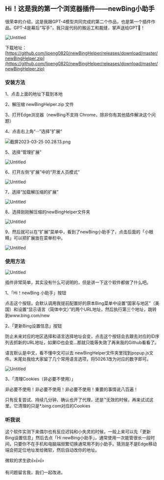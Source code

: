 ## Hi！这是我的第一个浏览器插件——newBing小助手

很荣幸的介绍，这是我跟GPT-4模型共同完成的第二个作品，也是第一个插件作品。GPT-4是幕后“写手”，我只是代码的搬运工和裁缝，掌声送给GPT👏！

![Untitled](https://s3-us-west-2.amazonaws.com/secure.notion-static.com/f8536ddc-9629-4ef7-a49a-8c21459dd842/Untitled.png)

下载地址：[https://github.com/lipeng0820/newBingHelper/releases/download/master/newBingHelper.zip](https://github.com/lipeng0820/newBingHelper/releases/download/master/newBingHelper.zip)

### 安装方法

1、点击上面的地址下载到本地

2、解压缩 newBingHelper.zip 文件

3、打开Edge浏览器（newBing不支持 Chrome，除非你有其他插件解决这个问题）

4、点击右上角“···”选择”扩展“

![截屏2023-03-25 00.28.13.png](https://s3-us-west-2.amazonaws.com/secure.notion-static.com/db7ae539-6517-4675-8b61-6e327d811f8f/%E6%88%AA%E5%B1%8F2023-03-25_00.28.13.png)

5、选择“管理扩展”

![Untitled](https://s3-us-west-2.amazonaws.com/secure.notion-static.com/4507ebe7-ca5c-4398-88d4-e942439af9b0/Untitled.png)

6、打开左侧“扩展”中的“开发人员模式”

![Untitled](https://s3-us-west-2.amazonaws.com/secure.notion-static.com/6883551b-6026-4ed4-9383-7a9e1c0afc8a/Untitled.png)

7、选择“加载解压缩的扩展”

![Untitled](https://s3-us-west-2.amazonaws.com/secure.notion-static.com/15495f7f-2b97-4514-80cd-ec3441703529/Untitled.png)

8、选择刚刚解压缩的newBingHelper文件夹

![Untitled](https://s3-us-west-2.amazonaws.com/secure.notion-static.com/e9e19ed3-28f1-4492-8acf-7fc09485a770/Untitled.png)

9、然后就可以在“扩展”菜单中，看到了newBing小助手了，点击后面的「小眼睛」可以把扩展放在菜单栏中。

![Untitled](https://s3-us-west-2.amazonaws.com/secure.notion-static.com/64d23956-55d7-40c9-9449-1ddb27dd0852/Untitled.png)

### 使用方法

![Untitled](https://s3-us-west-2.amazonaws.com/secure.notion-static.com/d6c1b27a-2bef-442e-bcf3-4b6a0e7ad6d8/Untitled.png)

插件非常简单，其实没有什么可说明的，但是讲一下这个软件都做了什么吧。

1、「Hi！newBing 小助手」按钮

点击这个按钮，会默认调用我提前配置好的原本Bing菜单中设置“国家与地区”（美国）和设置“显示语言（简体中文）”的两个URL地址，然后执行第三个地址，跳转到www.bing.com/new

2、「更新Bing设置信息」按钮

防止未来对应的地区选择和语言选择地址会变，点击这个按钮会去跟去对应的ID序列去抓新的URL地址，如果ID也会变…那就只能等失效了再来我的Github看看了。

语言默认是中文，看不懂中文可以去 newBingHelper文件夹里找到popup.js文件。末尾处我给大家留了几个常用语言选项，将5026.1改为对应的数字即可。

![Untitled](https://s3-us-west-2.amazonaws.com/secure.notion-static.com/21dc0ef6-91e7-4ea7-a44f-abfcf9518d3d/Untitled.png)

3、「清理Cookies（非必要不使用）」

非必要不使用！非必要不使用！非必要不使用！重要的事情说八百遍！

只有反复尝试、持续几分钟、确认也开了代理，还是™无效的时候，再来试试这里。它清理的只是*.bing.com对应的Cookies

### 听我说

这个软件实测下来偶尔也有反应迟钝和小失灵的时候，一般上来可以先「更新Bing设置信息」然后去点「Hi newBing小助手」，通常使用一次能管很长一段时间，只要你不在手机和电脑端频繁切换通常用不到小助手。猜测是不是Edge移动端会把定位地址发给微软，然后自动改你的地址。

微软的求生欲👍👍👍

有问题留言我，我们一起改进。

